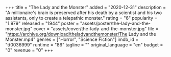 +++
title = "The Lady and the Monster"
added = "2020-12-31"
description = "A millionaire's brain is preserved after his death by a scientist and his two assistants, only to create a telepathic monster."
rating = "6"
popularity = "1.979"
released = "1944"
poster = "assets/poster/the-lady-and-the-monster.jpg"
cover = "assets/cover/the-lady-and-the-monster.jpg"
file = "https://archive.org/download/theladyandthemonster/The Lady and the Monster.mp4"
genres = ["Horror", "Science Fiction"]
imdb_id = "tt0036999"
runtime = "86"
tagline = ""
original_language = "en"
budget = "0"
revenue = "0"
+++